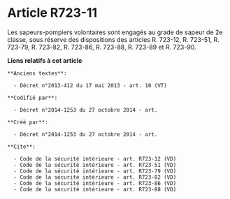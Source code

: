 # Article R723-11

Les sapeurs-pompiers volontaires sont engagés au grade de sapeur de 2e classe, sous réserve des dispositions des articles R.
723-12, R. 723-51, R. 723-79, R. 723-82, R. 723-86, R. 723-88, R. 723-89 et R. 723-90.

**Liens relatifs à cet article**

	**Anciens textes**:

	  - Décret n°2013-412 du 17 mai 2013 - art. 10 (VT)

	**Codifié par**:

	  - Décret n°2014-1253 du 27 octobre 2014 - art.

	**Créé par**:

	  - Décret n°2014-1253 du 27 octobre 2014 - art.

	**Cite**:

	  - Code de la sécurité intérieure - art. R723-12 (VD)
	  - Code de la sécurité intérieure - art. R723-51 (VD)
	  - Code de la sécurité intérieure - art. R723-79 (VD)
	  - Code de la sécurité intérieure - art. R723-82 (VD)
	  - Code de la sécurité intérieure - art. R723-86 (VD)
	  - Code de la sécurité intérieure - art. R723-88 (VD)
